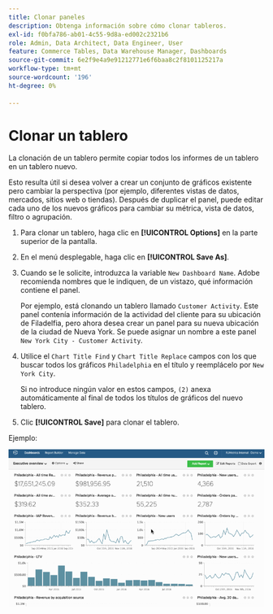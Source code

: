 ```yaml
---
title: Clonar paneles
description: Obtenga información sobre cómo clonar tableros.
exl-id: f0bfa786-ab01-4c55-9d8a-ed002c2321b6
role: Admin, Data Architect, Data Engineer, User
feature: Commerce Tables, Data Warehouse Manager, Dashboards
source-git-commit: 6e2f9e4a9e91212771e6f6baa8c2f8101125217a
workflow-type: tm+mt
source-wordcount: '196'
ht-degree: 0%

---
```


# Clonar un tablero

La clonación de un tablero permite copiar todos los informes de un tablero en un tablero nuevo.

Esto resulta útil si desea volver a crear un conjunto de gráficos existente pero cambiar la perspectiva (por ejemplo, diferentes vistas de datos, mercados, sitios web o tiendas). Después de duplicar el panel, puede editar cada uno de los nuevos gráficos para cambiar su métrica, vista de datos, filtro o agrupación.

1. Para clonar un tablero, haga clic en **[!UICONTROL Options]** en la parte superior de la pantalla.

1. En el menú desplegable, haga clic en **[!UICONTROL Save As]**.

1. Cuando se le solicite, introduzca la variable `New Dashboard Name`. Adobe recomienda nombres que le indiquen, de un vistazo, qué información contiene el panel.

   Por ejemplo, está clonando un tablero llamado `Customer Activity`. Este panel contenía información de la actividad del cliente para su ubicación de Filadelfia, pero ahora desea crear un panel para su nueva ubicación de la ciudad de Nueva York. Se puede asignar un nombre a este panel `New York City - Customer Activity`.

1. Utilice el `Chart Title Find` y `Chart Title Replace` campos con los que buscar todos los gráficos `Philadelphia` en el título y reemplácelo por `New York City`.

   Si no introduce ningún valor en estos campos, `(2)` anexa automáticamente al final de todos los títulos de gráficos del nuevo tablero.

1. Clic **[!UICONTROL Save]** para clonar el tablero.

Ejemplo:

![clonar tablero](../../assets/datgif.gif)
